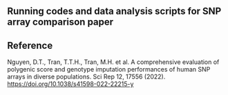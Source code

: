 ## Running codes and data analysis scripts for SNP array comparison paper

## Reference
Nguyen, D.T., Tran, T.T.H., Tran, M.H. et al. A comprehensive evaluation of polygenic score and genotype imputation performances of human SNP arrays in diverse populations. Sci Rep 12, 17556 (2022). https://doi.org/10.1038/s41598-022-22215-y
